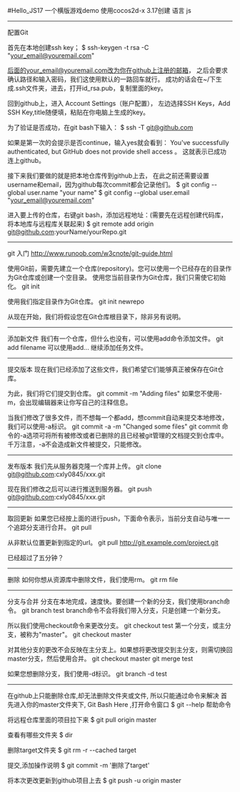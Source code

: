 #Hello_JS17
一个横版游戏demo
使用cocos2d-x 3.17创建
语言 js

______________________________________________________________________________________________________
配置Git

首先在本地创建ssh key；
$ ssh-keygen -t rsa -C "your_email@youremail.com"

后面的your_email@youremail.com改为你在github上注册的邮箱，
之后会要求确认路径和输入密码，我们这使用默认的一路回车就行。
成功的话会在~/下生成.ssh文件夹，进去，打开id_rsa.pub，复制里面的key。

回到github上，进入 Account Settings（账户配置），
左边选择SSH Keys，Add SSH Key,title随便填，粘贴在你电脑上生成的key。

为了验证是否成功，在git bash下输入：
$ ssh -T git@github.com

如果是第一次的会提示是否continue，输入yes就会看到：
You've successfully authenticated, but GitHub does not provide shell access 。
这就表示已成功连上github。

接下来我们要做的就是把本地仓库传到github上去，
在此之前还需要设置username和email，因为github每次commit都会记录他们。
$ git config --global user.name "your name"
$ git config --global user.email "your_email@youremail.com"

进入要上传的仓库，右键git bash，添加远程地址：(需要先在远程创建代码库，将本地库与远程库关联起来)
$ git remote add origin git@github.com:yourName/yourRepo.git
______________________________________________________________________________________________________
git
入门   http://www.runoob.com/w3cnote/git-guide.html

使用Git前，需要先建立一个仓库(repository)。您可以使用一个已经存在的目录作为Git仓库或创建一个空目录。
使用您当前目录作为Git仓库，我们只需使它初始化。
git init

使用我们指定目录作为Git仓库。
git init newrepo

从现在开始，我们将假设您在Git仓库根目录下，除非另有说明。
______________________________________________________________________________________________________
添加新文件
我们有一个仓库，但什么也没有，可以使用add命令添加文件。
git add filename
可以使用add... 继续添加任务文件。
______________________________________________________________________________________________________
提交版本
现在我们已经添加了这些文件，我们希望它们能够真正被保存在Git仓库。

为此，我们将它们提交到仓库。
git commit -m "Adding files"
如果您不使用-m，会出现编辑器来让你写自己的注释信息。

当我们修改了很多文件，而不想每一个都add，想commit自动来提交本地修改，我们可以使用-a标识。
git commit -a -m "Changed some files"
git commit 命令的-a选项可将所有被修改或者已删除的且已经被git管理的文档提交到仓库中。
千万注意，-a不会造成新文件被提交，只能修改。
______________________________________________________________________________________________________
发布版本
我们先从服务器克隆一个库并上传。
git clone   git@github.com:cxly0845/xxx.git

现在我们修改之后可以进行推送到服务器。
git push git@github.com:cxly0845/xxx.git
______________________________________________________________________________________________________
取回更新
如果您已经按上面的进行push，下面命令表示，当前分支自动与唯一一个追踪分支进行合并。
git pull

从非默认位置更新到指定的url。
git pull http://git.example.com/project.git

已经超过了五分钟？
______________________________________________________________________________________________________
删除
如何你想从资源库中删除文件，我们使用rm。
git rm file
______________________________________________________________________________________________________
分支与合并
分支在本地完成，速度快。要创建一个新的分支，我们使用branch命令。
git branch test
branch命令不会将我们带入分支，只是创建一个新分支。

所以我们使用checkout命令来更改分支。
git checkout test
第一个分支，或主分支，被称为"master"。
git checkout master

对其他分支的更改不会反映在主分支上。如果想将更改提交到主分支，则需切换回master分支，然后使用合并。
git checkout master
git merge test

如果您想删除分支，我们使用-d标识。
git branch -d test

______________________________________________________________________________________________________
在github上只能删除仓库,却无法删除文件夹或文件, 所以只能通过命令来解决
首先进入你的master文件夹下, Git Bash Here ,打开命令窗口
$ git --help 帮助命令

将远程仓库里面的项目拉下来
$ git pull origin master 

查看有哪些文件夹
$ dir  

 删除target文件夹
$ git rm -r --cached target 

提交,添加操作说明
$ git commit -m '删除了target'

将本次更改更新到github项目上去
$ git push -u origin master 


